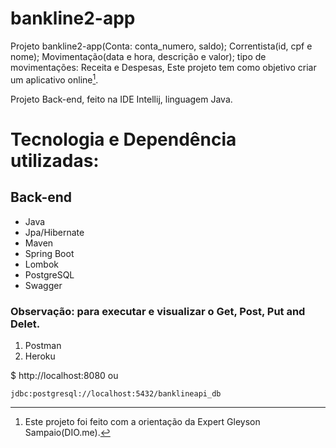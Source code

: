 # bankline2-app

Projeto bankline2-app(Conta: conta_numero, saldo); Correntista(id, cpf e nome); Movimentação(data e hora, descrição e valor); tipo de movimentações: Receita e Despesas, 
Este projeto tem como objetivo criar um aplicativo online[^1].

Projeto Back-end, feito na IDE Intellij, linguagem Java.

#  Tecnologia e Dependência utilizadas:
##  Back-end
-  Java  
-  Jpa/Hibernate
-  Maven
-  Spring Boot
-  Lombok
-  PostgreSQL
-  Swagger

###  Observação: para executar e visualizar o Get, Post, Put and Delet.
1. Postman
2. Heroku

$  http://localhost:8080 ou
```
jdbc:postgresql://localhost:5432/banklineapi_db
```

[^1]: Este projeto foi feito com a orientação da Expert Gleyson Sampaio(DIO.me).
